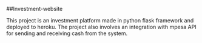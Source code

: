 ##Investment-website

This project is an investment platform made in python flask framework and deployed to heroku.
The project also involves an integration with mpesa API for sending and receiving cash from 
the system.

